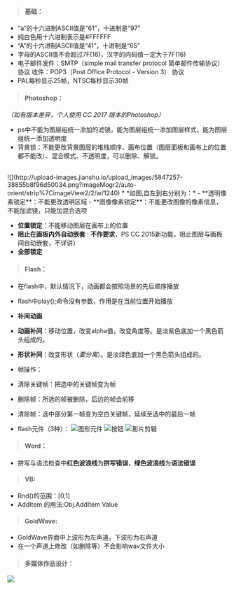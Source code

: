>#### 基础：

- “a”的十六进制ASCII值是“61”，十进制是“97”
- 纯白色用十六进制表示是#FFFFFF
- “A”的十六进制ASCII值是“41”，十进制是“65”
- 字母的ASCII值不会超过7F(16)，汉字的内码值一定大于7F(16)
- 电子邮件发件：SMTP（simple mail transfer protocol 简单邮件传输协议）协议
收件：POP3（Post Office Protocol - Version 3） 协议
- PAL每秒显示25帧，NTSC每秒显示30帧

>#### Photoshop：

*（如有版本差异，个人使用 CC 2017 版本的Photoshop）*

-  ps中不能为图层组统一添加的滤镜，能为图层组统一添加图层样式，能为图层组统一添加透明度
- 背景锁：不能更改背景图层的堆栈顺序、画布位置（图层面板和画布上的位置都不能改）、混合模式、不透明度，可以删除、解锁。
</br>
![](http://upload-images.jianshu.io/upload_images/5847257-38855b8f96d50034.png?imageMogr2/auto-orient/strip%7CimageView2/2/w/1240)
* *如图,自左到右分别为：*
   - **透明像素锁定**：不能更改透明区域
   - **图像像素锁定**：不能更改图像的像素信息，不能加滤镜，只能加混合选项

 - **位置锁定**：不能移动图层在画布上的位置
 - **阻止在画板内外自动嵌套** : **不作要求**，PS CC 2015新功能，阻止图层与画板间自动嵌套，不详讲）
 - **全部锁定**

>#### Flash：

- 在flash中，默认情况下，动画都会按照场景的先后顺序播放
- flash中play();命令没有参数，作用是在当前位置开始播放
- **补间动画**
 - **动画补间**：移动位置，改变alpha值，改变角度等。是淡紫色底加一个黑色箭头组成的。
 - **形状补间**：改变形状（*要分离*）。是淡绿色底加一个黑色箭头组成的。

- 帧操作：
 - 清除关键帧：把选中的关键帧变为帧
 - 删除帧：所选的帧被删除，后边的帧会前移
 - 清除帧：选中部分第一帧变为空白关键帧，延续至选中的最后一帧

- flash元件（3种）：
![图形元件](http://upload-images.jianshu.io/upload_images/5847257-73412f01a9f40e14.png?imageMogr2/auto-orient/strip%7CimageView2/2/w/1240)
![按钮](http://upload-images.jianshu.io/upload_images/5847257-2e855425b1d7eaa9.png?imageMogr2/auto-orient/strip%7CimageView2/2/w/1240)
![影片剪辑](http://upload-images.jianshu.io/upload_images/5847257-8fc422abfc70a7e2.png?imageMogr2/auto-orient/strip%7CimageView2/2/w/1240)

>#### Word：

- 拼写与语法检查中**红色波浪线**为**拼写错误**，**绿色波浪线**为**语法错误**

>#### VB:

- Rnd()的范围：[0,1)
- AddItem 的用法:Obj.AddItem Value

>#### GoldWave:

- GoldWave界面中上波形为左声道，下波形为右声道
- 在一个声道上修改（如删除等）不会影响wav文件大小

>#### 多媒体作品设计：

![](http://upload-images.jianshu.io/upload_images/5847257-c8b44772de65fa25.png?imageMogr2/auto-orient/strip%7CimageView2/2/w/1240)